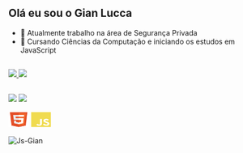 ## Olá eu sou o Gian Lucca

- 🔭 Atualmente trabalho na área de Segurança Privada
- 🌱 Cursando Ciências da Computação e iniciando os estudos em JavaScript
##
 <div>
  <a href="https://github.com/gianlucca3">
  <img height="150em" src="https://github-readme-stats.vercel.app/api?username=gianlucca3&show_icons=false&theme=midnight-purple&include_all_commits=true&count_private=true"/>
  <img height="180em" src="https://github-readme-stats.vercel.app/api/top-langs/?username=gianlucca3&layout=compact&langs_count=7&theme=midnight-purple"/>
</div>

 ##
 <div>
   <a href = "mailto:luccagian321@gmail.com"><img src="https://img.shields.io/badge/Gmail-D14836?style=for-the-badge&logo=gmail&logoColor=white" target="_blank"></a>  
  <a href="https://api.whatsapp.com/send/?phone=5524999771939&text=Ola+peguei+seu+contato+no+github&app_absent=0" target="_blank"><img src="https://img.shields.io/badge/WhatsApp-25D366?style=for-the-badge&logo=whatsapp&logoColor=white" target="_blank"></a>   
 </div>
 <div style="display: inline_block"><br>
   <img align="center" alt="Gian-HTML" height="30" width="40" src="https://raw.githubusercontent.com/devicons/devicon/master/icons/html5/html5-original.svg">
   <img align="center" alt="Js-Gian" height="30" width="40" src="https://raw.githubusercontent.com/devicons/devicon/master/icons/javascript/javascript-plain.svg">
  </div>
<div><br>
<img align="center" alt="Js-Gian" height="200" width="1000"  src="https://user-images.githubusercontent.com/89242046/132127321-47a3582d-5aa9-4919-af24-9f554d5f585a.gif">
</br></div>
